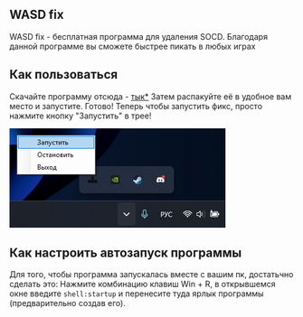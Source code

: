 ## WASD fix
WASD fix - бесплатная программа для удаления SOCD. Благодаря данной программе вы сможете быстрее пикать в любых играх

## Как пользоваться
Скачайте программу отсюда - [тык*](https://github.com/Parad1st/WASD-fix/releases) Затем распакуйте её в удобное вам место и запустите. Готово! Теперь чтобы запустить фикс, просто нажмите кнопку "Запустить" в трее!

![Tray](https://raw.githubusercontent.com/Parad1st/WASD-fix/main/Resources/Tray.png)

## Как настроить автозапуск программы
Для того, чтобы программа запускалась вместе с вашим пк, достатьчно сделать это:
Нажмите комбинацию клавиш Win + R, в открывшемся окне введите ```shell:startup``` и перенесите туда ярлык программы (предварительно создав его).


